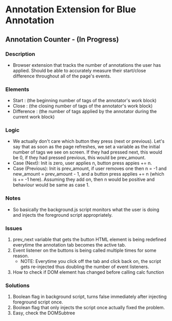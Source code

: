 # Annotation Extension for Blue Annotation
## Annotation Counter - (In Progress)

### Description
- Browser extension that tracks the number of annotations the user has applied. Should be able to accurately measure their start/close difference throughout all of the page's events.

### Elements
- Start : (the beginning number of tags of the annotator's work block)
- Close : (the closing number of tags of the annotator's work block) 
- Difference : (the number of tags applied by the annotator during the current work block)

### Logic
- We actually don't care which button they press (next or previous). Let's say that as soon as the page refreshes, we set a variable as the initial number of tags we see on screen. If they had pressed next, this would be 0, if they had pressed previous, this would be prev_amount. 
- Case (Next): Init is zero, user applies n, button press appies += n.
- Case (Previous): Init is prev_amount, if user removes one then n = -1 and new_amount = prev_amount - 1, and a button press applies += n (which is += -1 here). Assuming they add on, then n would be positive and behaviour would be same as case 1.

### Notes
- So basically the background.js script monitors what the user is doing and injects the foreground script appropriately.

### Issues 
1. prev_next variable that gets the button HTML element is being redefined everytime the annotation tab becomes the active tab.
2. Event listener on the buttons is being called multiple times for some reason.
    - NOTE: Everytime you click off the tab and click back on, the script gets re-injected thus doubling the number of event listeners.
3. How to check if DOM element has changed before calling calc function

### Solutions
1. Boolean flag in background script, turns false immediately after injecting foreground script once.
2. Boolean flag that only injects the script once actually fixed the problem.
3. Easy, check the DOMSubtree
